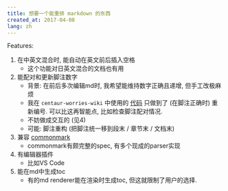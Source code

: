 ```yaml
---
title: 想要一个能重排 markdown 的东西
created_at: 2017-04-08
lang: zh
---
```


Features:

1. 在中英文混合时, 能自动在英文前后插入空格
    - 这个功能对日英文混合的文档也有用
2. 能配对和更新脚注数字
    - 背景: 在前后多次编辑md时, 我希望能维持数字正确且递增, 但手工改极麻烦
    - 我在 `centaur-worries-wiki` 中使用的 [代码](https://github.com/jokester/centaur-worries-wiki/blob/master/scripts/filters.ts) 只做到了 (在脚注正确时) 重新编号. 可以比这再智能点, 比如检查脚注配对情况.
    - 不妨做成交互的 (见4)
    - 可能: 脚注重构 (把脚注统一移到段末 / 章节末 / 文档末)
3. 兼容 [commonmark](http://commonmark.org/)
    - commonmark有颇完整的spec, 有多个现成的parser实现
4. 有编辑器插件
    - 比如VS Code
5. 能在md中生成toc
    - 有的md renderer能在渲染时生成toc, 但这就限制了用户的选择.
